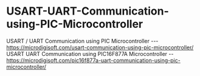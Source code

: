 # USART-UART-Communication-using-PIC-Microcontroller

USART / UART Communication using PIC Microcontroller ---https://microdigisoft.com/usart-communication-using-pic-microcontroller/
USART UART Communication using PIC16F877A Microcontroller --https://microdigisoft.com/pic16f877a-uart-communication-using-pic-microcontroller/
